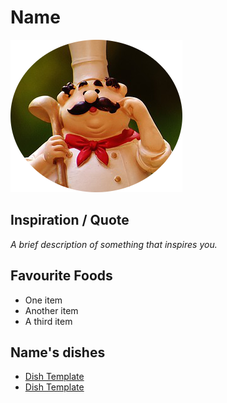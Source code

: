# Name
![Name](/images/chef-profile.png)

## Inspiration / Quote

*A brief description of something that inspires you.*

## Favourite Foods

* One item
* Another item
* A third item

## Name's dishes

* [Dish Template](/courses/DishTemplate.md)
* [Dish Template](/courses/DishTemplate.md)
